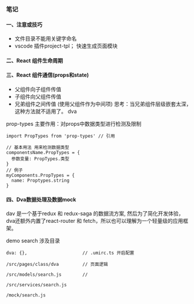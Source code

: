 ### 笔记
#### 一、注意或技巧
- 文件目录不能用关键字命名
- vscode 插件project-tpl； 快速生成页面模块

#### 二、React 组件生命周期


#### 三、React 组件通信(props和state)
- 父组件向子组件传值
- 子组件向父组件传值
- 兄弟组件之间传值 (使用父组件作为中间项)
思考：当兄弟组件层级嵌套太深，这种方法就不适用了。 dva

prop-types
主要作用：对props中数据类型进行检测及限制

```
import PropTypes from 'prop-types' // 引用

// 基本用法 用来检测数据类型
componentsName.PropTypes = {
  参数变量: PropTypes.类型
}
// 例子
myComponents.PropTypes = {
  name: Proptypes.string
}
```

#### 四、Dva数据处理及数据mock
dav 是一个基于redux 和 redux-saga 的数据流方案, 然后为了简化开发体验，dva还额外内置了react-router 和 fetch，所以也可以理解为一个轻量级的应用框架。

demo search 涉及目录
```
dva: {},                     // .umirc.ts 开启配置

/src/pages/class/dva         // 页面逻辑

/src/models/search.js        //

/src/services/search.js

/mock/search.js

```






